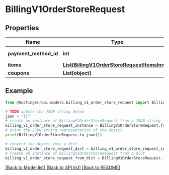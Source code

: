 # BillingV1OrderStoreRequest


## Properties

Name | Type | Description | Notes
------------ | ------------- | ------------- | -------------
**payment_method_id** | **int** | Payment method ID | 
**items** | [**List[BillingV1OrderStoreRequestItemsInner]**](BillingV1OrderStoreRequestItemsInner.md) |  | 
**coupons** | **List[object]** |  | [optional] 

## Example

```python
from @hostinger/api.models.billing_v1_order_store_request import BillingV1OrderStoreRequest

# TODO update the JSON string below
json = "{}"
# create an instance of BillingV1OrderStoreRequest from a JSON string
billing_v1_order_store_request_instance = BillingV1OrderStoreRequest.from_json(json)
# print the JSON string representation of the object
print(BillingV1OrderStoreRequest.to_json())

# convert the object into a dict
billing_v1_order_store_request_dict = billing_v1_order_store_request_instance.to_dict()
# create an instance of BillingV1OrderStoreRequest from a dict
billing_v1_order_store_request_from_dict = BillingV1OrderStoreRequest.from_dict(billing_v1_order_store_request_dict)
```
[[Back to Model list]](../README.md#documentation-for-models) [[Back to API list]](../README.md#documentation-for-api-endpoints) [[Back to README]](../README.md)


